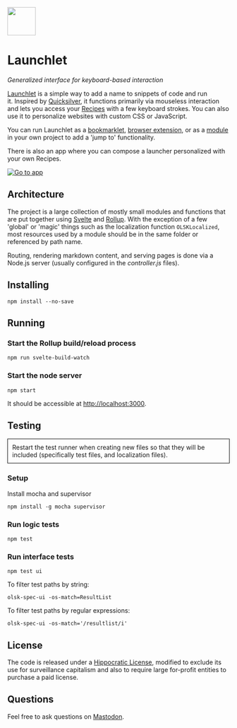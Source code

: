 <a href="https://launchlet.dev"><img src="https://launchlet.dev/identity.svg" width="64"></a>

# Launchlet

_Generalized interface for keyboard-based interaction_

<a href="https://launchlet.dev">Launchlet</a> is a simple way to add a name to snippets of code and run it. Inspired by [Quicksilver](https://qsapp.com/), it functions primarily via mouseless interaction and lets you access your [Recipes](https://launchlet.dev/guide) with a few keyboard strokes. You can also use it to personalize websites with custom CSS or JavaScript.

You can run Launchlet as a [bookmarklet](https://launchlet.dev/compose), [browser extension](https://github.com/launchlet/launchlet-extension), or as a [module](https://github.com/launchlet/launchlet/tree/master/os-app/dev-package) in your own project to add a 'jump to' functionality.

There is also an app where you can compose a launcher personalized with your own Recipes.

<a href="https://launchlet.dev/compose"><img alt="Go to app" src="http://rosano.s3.amazonaws.com/public/_RCSAppButton.svg" /></a>

## Architecture

The project is a large collection of mostly small modules and functions that are put together using [Svelte](https://svelte.dev) and [Rollup](https://rollupjs.org). With the exception of a few 'global' or 'magic' things such as the localization function `OLSKLocalized`, most resources used by a module should be in the same folder or referenced by path name.

Routing, rendering markdown content, and serving pages is done via a Node.js server (usually configured in the *controller.js* files).

## Installing

```
npm install --no-save
```

## Running

### Start the Rollup build/reload process

```
npm run svelte-build-watch
```

### Start the node server

```
npm start
```

It should be accessible at <a href="http://localhost:3000" target="_blank">http://localhost:3000</a>.

## Testing

<div style="border: 1px black solid; padding: 10px;">Restart the test runner when creating new files so that they will be included (specifically test files, and localization files).</div>

### Setup

Install mocha and supervisor

```
npm install -g mocha supervisor
```

### Run logic tests

```
npm test
```

### Run interface tests

```
npm test ui
```

To filter test paths by string:

```
olsk-spec-ui -os-match=ResultList
```

To filter test paths by regular expressions:

```
olsk-spec-ui -os-match='/resultlist/i'
```

## License

The code is released under a [Hippocratic License](https://firstdonoharm.dev), modified to exclude its use for surveillance capitalism and also to require large for-profit entities to purchase a paid license.

## Questions

Feel free to ask questions on [Mastodon](https://merveilles.town/@rosano).
